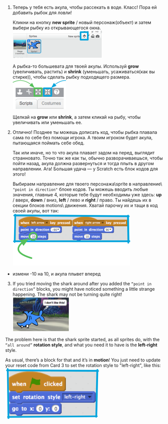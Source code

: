 
1. Теперь у тебя есть акула, чтобы рассекать в воде. Класс! Пора ей добавить рыбок для ловли!

   Кликни на кнопку **new sprite** / новый персонаж(объект) и затем выбери рыбку из открывающегося окна. ![](assets/sprites1.png)

   А рыбка-то большевата для твоей акулы. Используй **grow** (увеличивать, растить) и **shrink** (уменьшать, усаживаться(как вы стирке)), чтобы сделать рыбку подходящего размера. ![](assets/sprites2.png)

   Щелкай на **grow** или **shrink**, а затем кликай на рыбу, чтобы увеличивать или уменьшать ее.

2. Отлично! Позднее ты можешь дописать код, чтобы рыбка плавала сама по себе без помощи игрока. А твоим игроком будет акула, пытающаяся поймать себе обед.

   Так или иначе, но то что акула плавает задом на перед, выглядит странновато. Точно так же как ты, обычно разворачиваешься, чтобы пойти назад, акула должна развернуться и тогда плыть в другом направлении. Ага! Большая удача — у Scratch есть блок кодов для этого!

   Выбираем направление для твоего персонажа\sprite в направление\ `"point in direction"` блоке кодов. Ты можешь вводить любые значения, главные 4, которые тебе будут необходимы уже здесь: **up** / вверх, **down** / вниз, **left** / лево и **right** / право. Ты найдешь их в секции блоков motions\ движения. Хватай парочку их и тащи в код своей акулы, вот так: ![](assets/sprites3.png)

 * измени  -10 на 10, и акула плывет вперед
 
3. If you tried moving the shark around after you added the `“point in direction”` blocks, you might have noticed something a little strange happening. The shark may not be turning quite right! ![](assets/sprites4.png)

 The problem here is that the shark sprite started, as all sprites do, with the `“all around”` **rotation style**, and what you need it to have is the **left-right** style.

 As usual, there’s a block for that and it’s in **motion**! You just need to update your reset code from Card 3 to set the rotation style to "left-right", like this: ![](assets/sprites5.png)
